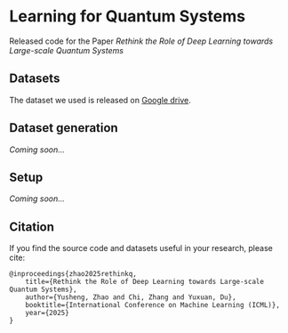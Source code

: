 # Learning for Quantum Systems

Released code for the Paper *Rethink the Role of Deep Learning towards Large-scale Quantum Systems*


## Datasets

The dataset we used is released on [Google drive](https://drive.google.com/drive/folders/1nxtzRjxHECQ3cXZh3pzCI5mN1izIK1th?usp=sharing). 

## Dataset generation
*Coming soon...*

## Setup
*Coming soon...*
<!--
To set up the environment, run the following command to install the other required packages listed in the requirements.txt file in the current directory:
>
    pip install -r requirements.txt
-->
## Citation

If you find the source code and datasets useful in your research, please cite:
>
    @inproceedings{zhao2025rethinkq,
        title={Rethink the Role of Deep Learning towards Large-scale Quantum Systems},
        author={Yusheng, Zhao and Chi, Zhang and Yuxuan, Du},
        booktitle={International Conference on Machine Learning (ICML)},
        year={2025}
    }

